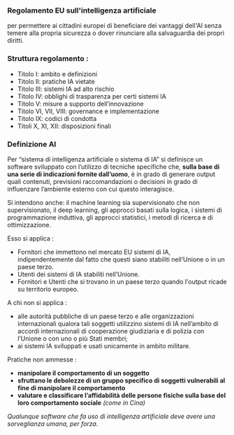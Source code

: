 ### Regolamento EU sull'intelligenza artificiale

per permettere ai cittadini europei di beneficiare dei vantaggi dell'AI senza temere alla propria sicurezza o dover rinunciare alla salvaguardia dei propri diritti.

### Struttura regolamento : 

- Titolo I: ambito e definizioni  
- Titolo II: pratiche IA vietate
- Titolo III: sistemi IA ad alto rischio
- Titolo IV: obblighi di trasparenza per certi sistemi IA
- Titolo V: misure a supporto dell’innovazione
- Titolo VI, VII, VIII: governance e implementazione
- Titolo IX: codici di condotta
- Titoli X, XI, XII: disposizioni finali

### Definizione AI

Per “sistema di intelligenza artificiale o sistema di IA” si definisce un software sviluppato con l’utilizzo di tecniche specifiche che, **sulla base di una serie di indicazioni fornite dall’uomo**, è in grado di generare output quali contenuti, previsioni raccomandazioni o decisioni in grado di influenzare l’ambiente esterno con cui questo interagisce.

Si intendono anche: il machine learning sia supervisionato che non supervisionato, il deep learning, gli approcci basati sulla logica, i sistemi di programmazione induttiva, gli approcci statistici, i metodi di ricerca e di ottimizzazione.

Esso si applica : 
- Fornitori che immettono nel mercato EU sistemi di IA, indipendentemente dal fatto che questi siano stabiliti nell’Unione o in un paese terzo.
- Utenti dei sistemi di IA stabiliti nell’Unione.
- Fornitori e Utenti che si trovano in un paese terzo quando l'output ricade su territorio europeo.

A chi non si applica : 
-  alle autorità pubbliche di un paese terzo e alle organizzazioni internazionali qualora tali soggetti utilizzino sistemi di IA nell’ambito di accordi internazionali di cooperazione giudiziaria e di polizia con l’Unione o con uno o più Stati membri;
- ai sistemi IA sviluppati e usati unicamente in ambito militare.

Pratiche non ammesse : 
- **manipolare il comportamento di un soggetto**
- **sfruttano le debolezze di un gruppo specifico di soggetti vulnerabili al fine di manipolare il comportamento**
- **valutare e classificare l’affidabilità delle persone fisiche sulla base del loro comportamento sociale** *(come in Cina)*

*Qualunque software che fa uso di intelligenza artificiale deve avere una sorveglianza umana, per forza.*

